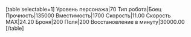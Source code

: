 [table selectable=1]
Уровень персонажа|70
Тип робота|Боец
Прочность|135000
Вместимость|1700
Скорость|11.00
Скорость MAX|24.20
Броня|200
Поля|200
Восстановление в минуту|30000.00
[/table]
